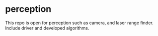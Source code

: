 # perception
This repo is open for perception such as camera, and laser range finder. Include driver and developed algorithms.
